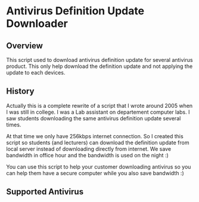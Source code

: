 Antivirus Definition Update Downloader
=====================================

Overview
--------
This script used to download antivirus definition update for several antivirus product. This only help download the definition update and not applying the update to each devices.

History
-------
Actually this is a complete rewrite of a script that I wrote around 2005 when I was still in college. I was a Lab assistant on departement computer labs. I saw students downloading the same antivirus definition update several times. 

At that time we only have 256kbps internet connection. So I created this script so students (and lecturers) can download the definition update from local server instead of downloading directly from internet. We save bandwidth in office hour and the bandwidth is used on the night :)

You can use this script to help your customer downloading antivirus so you can help them have a secure computer while you also save bandwidth :)


Supported Antivirus
-------------------
